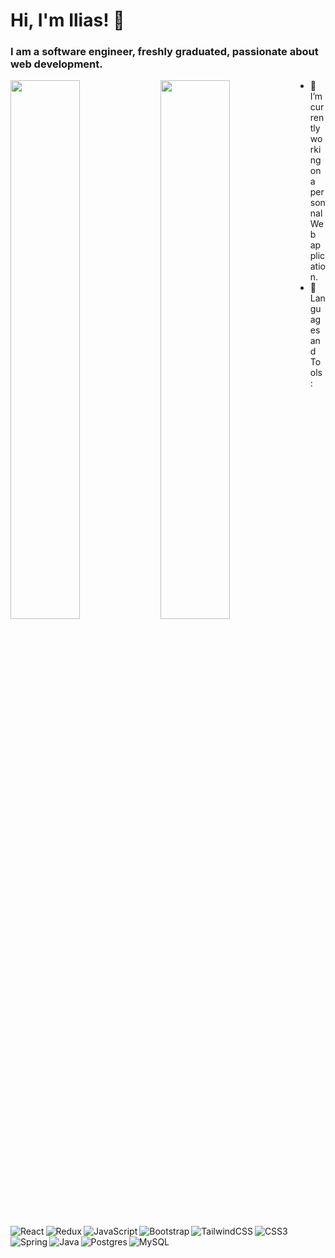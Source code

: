 # Hi, I'm Ilias! 👋

### I am a software engineer, freshly graduated, passionate about web development.


<img align="left" width="47%" src="https://github-readme-stats.vercel.app/api?username=LyamoudiIlias&show_icons=true&theme=transparent" />

<img align="left" width="47%" src="https://github-readme-stats.vercel.app/api/top-langs/?username=LyamoudiIlias&layout=compact" />

- 🔭 I’m currently working on a personnal Web application.
- 🌱 Languages and Tools :

<img align="left" alt="React" src="https://img.shields.io/badge/react-%2320232a.svg?style=for-the-badge&logo=react&logoColor=%2361DAFB" />

<img align="left" alt="Redux" src="https://img.shields.io/badge/redux-%23593d88.svg?style=for-the-badge&logo=redux&logoColor=white" />

<img align="left" alt="JavaScript" src="https://img.shields.io/badge/javascript-%23323330.svg?style=for-the-badge&logo=javascript&logoColor=%23F7DF1E" />

<img align="left" alt="Bootstrap" src="https://img.shields.io/badge/bootstrap-%23563D7C.svg?style=for-the-badge&logo=bootstrap&logoColor=white" />

<img align="left" alt="TailwindCSS" src="https://img.shields.io/badge/tailwindcss-%2338B2AC.svg?style=for-the-badge&logo=tailwind-css&logoColor=white" />

<img align="left" alt="CSS3" src="https://img.shields.io/badge/css3-%231572B6.svg?style=for-the-badge&logo=css3&logoColor=white" />

<img align="left" alt="Spring" src="https://img.shields.io/badge/spring-%236DB33F.svg?style=for-the-badge&logo=spring&logoColor=white" />

<img align="left" alt="Java" src="https://img.shields.io/badge/java-%23ED8B00.svg?style=for-the-badge&logo=java&logoColor=white" />

<img align="left" alt="Postgres" src="https://img.shields.io/badge/postgres-%23316192.svg?style=for-the-badge&logo=postgresql&logoColor=white" />

<img align="left" alt="MySQL" src="https://img.shields.io/badge/mysql-%2300f.svg?style=for-the-badge&logo=mysql&logoColor=white" />

<!--
**LyamoudiIlias/LyamoudiIlias** is a ✨ _special_ ✨ repository because its `README.md` (this file) appears on your GitHub profile.

Here are some ideas to get you started:

- 🔭 I’m currently working on ...
- 🌱 I’m currently learning ...
- 👯 I’m looking to collaborate on ...
- 🤔 I’m looking for help with ...
- 💬 Ask me about ...
- 📫 How to reach me: ...
- 😄 Pronouns: ...
- ⚡ Fun fact: ...
-->
